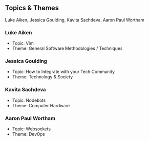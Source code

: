 ## Topics & Themes

Luke Aiken, Jessica Goulding, Kavita Sachdeva, Aaron Paul Wortham

### Luke Aiken

* Topic: Vim
* Theme: General Software Methodologies / Techniques

### Jessica Goulding

* Topic: How to Integrate with your Tech Community
* Theme: Technology & Society

### Kavita Sachdeva

* Topic: Nodebots
* Theme: Computer Hardware

### Aaron Paul Wortham

* Topic: Websockets
* Theme: DevOps
